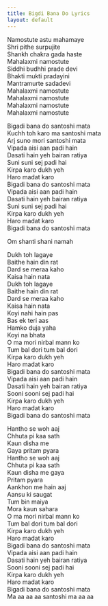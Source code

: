 ```yaml
---
title: Bigdi Bana Do Lyrics
layout: default
---
```

Namostute astu mahamaye  
Shri pithe surpujite  
Shankh chakra gada haste  
Mahalaxmi namostute  
Siddhi budhhi prade devi  
Bhakti mukti pradayini  
Mantramurte sadadevi  
Mahalaxmi namostute  
Mahalaxmi namostute  
Mahalaxmi namostute  
Mahalaxmi namostute  
  
Bigadi bana do santoshi mata  
Kuchh toh karo ma santoshi mata  
Arj suno mori santoshi mata  
Vipada aisi aan padi hain  
Dasati hain yeh bairan ratiya  
Suni suni sej padi hai  
Kirpa karo dukh yeh  
Haro madat karo  
Bigadi bana do santoshi mata  
Vipada aisi aan padi hain  
Dasati hain yeh bairan ratiya  
Suni suni sej padi hai  
Kirpa karo dukh yeh  
Haro madat karo  
Bigadi bana do santoshi mata  
  
Om shanti shani namah  
  
Dukh toh lagaye  
Baithe hain din rat  
Dard se meraa kaho  
Kaisa hain nata  
Dukh toh lagaye  
Baithe hain din rat  
Dard se meraa kaho  
Kaisa hain nata  
Koyi nahi hain pas  
Bas ek teri aas  
Hamko duja yaha  
Koyi na bhata  
O ma mori nirbal mann ko  
Tum bal dori tum bal dori  
Kirpa karo dukh yeh  
Haro madat karo  
Bigadi bana do santoshi mata  
Vipada aisi aan padi hain  
Dasati hain yeh bairan ratiya  
Sooni sooni sej padi hai  
Kirpa karo dukh yeh  
Haro madat karo  
Bigadi bana do santoshi mata  
  
Hantho se woh aaj  
Chhuta pi kaa sath  
Kaun disha me  
Gaya pritam pyara  
Hantho se woh aaj  
Chhuta pi kaa sath  
Kaun disha me gaya  
Pritam pyara  
Aankhon me hain aaj  
Aansu ki saugat  
Tum bin maiya  
Mora kaun sahara  
O ma mori nirbal mann ko  
Tum bal dori tum bal dori  
Kirpa karo dukh yeh  
Haro madat karo  
Bigadi bana do santoshi mata  
Vipada aisi aan padi hain  
Dasati hain yeh bairan ratiya  
Sooni sooni sej padi hai  
Kirpa karo dukh yeh  
Haro madat karo  
Bigadi bana do santoshi mata  
Ma aa aa aa santoshi ma aa aa